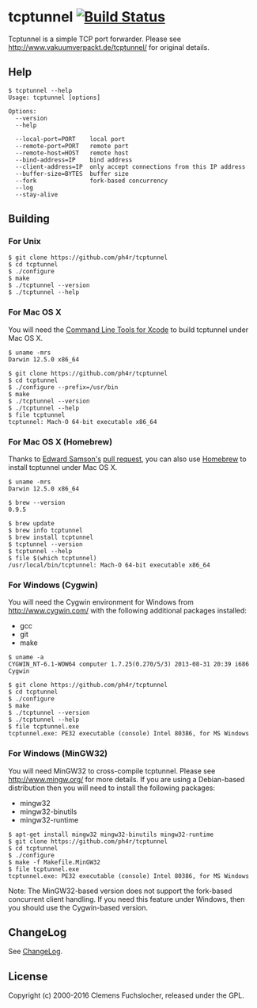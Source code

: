 # tcptunnel [![Build Status](https://api.travis-ci.org/vakuum/tcptunnel.png?branch=master)](https://travis-ci.org/vakuum/tcptunnel)

Tcptunnel is a simple TCP port forwarder. Please see http://www.vakuumverpackt.de/tcptunnel/ for original details.

## Help

```
$ tcptunnel --help
Usage: tcptunnel [options]

Options:
  --version
  --help

  --local-port=PORT    local port
  --remote-port=PORT   remote port
  --remote-host=HOST   remote host
  --bind-address=IP    bind address
  --client-address=IP  only accept connections from this IP address
  --buffer-size=BYTES  buffer size
  --fork               fork-based concurrency
  --log
  --stay-alive
```

## Building

### For Unix

```
$ git clone https://github.com/ph4r/tcptunnel
$ cd tcptunnel
$ ./configure
$ make
$ ./tcptunnel --version
$ ./tcptunnel --help
```

### For Mac OS X

You will need the [Command Line Tools for Xcode](https://developer.apple.com/xcode/) to build tcptunnel under Mac OS X.

```
$ uname -mrs
Darwin 12.5.0 x86_64

$ git clone https://github.com/ph4r/tcptunnel
$ cd tcptunnel
$ ./configure --prefix=/usr/bin
$ make
$ ./tcptunnel --version
$ ./tcptunnel --help
$ file tcptunnel
tcptunnel: Mach-O 64-bit executable x86_64
```

### For Mac OS X (Homebrew)

Thanks to [Edward Samson's](https://github.com/esamson) [pull request](https://github.com/Homebrew/homebrew/pull/23977), you can also use [Homebrew](http://brew.sh/) to install tcptunnel under Mac OS X.

```
$ uname -mrs
Darwin 12.5.0 x86_64

$ brew --version
0.9.5

$ brew update
$ brew info tcptunnel
$ brew install tcptunnel
$ tcptunnel --version
$ tcptunnel --help
$ file $(which tcptunnel)
/usr/local/bin/tcptunnel: Mach-O 64-bit executable x86_64
```

### For Windows (Cygwin)

You will need the Cygwin environment for Windows from http://www.cygwin.com/ with the following additional packages installed:

* gcc
* git
* make

```
$ uname -a
CYGWIN_NT-6.1-WOW64 computer 1.7.25(0.270/5/3) 2013-08-31 20:39 i686 Cygwin

$ git clone https://github.com/ph4r/tcptunnel
$ cd tcptunnel
$ ./configure
$ make
$ ./tcptunnel --version
$ ./tcptunnel --help
$ file tcptunnel.exe
tcptunnel.exe: PE32 executable (console) Intel 80386, for MS Windows
```

### For Windows (MinGW32)

You will need MinGW32 to cross-compile tcptunnel. Please see http://www.mingw.org/ for more details. If you are using a Debian-based distribution then you will need to install the following packages:

* mingw32
* mingw32-binutils
* mingw32-runtime

```
$ apt-get install mingw32 mingw32-binutils mingw32-runtime
$ git clone https://github.com/ph4r/tcptunnel
$ cd tcptunnel
$ ./configure
$ make -f Makefile.MinGW32
$ file tcptunnel.exe
tcptunnel.exe: PE32 executable (console) Intel 80386, for MS Windows
```

Note: The MinGW32-based version does not support the fork-based concurrent client handling. If you need this feature under Windows, then you should use the Cygwin-based version.

## ChangeLog

See [ChangeLog](https://raw.github.com/vakuum/tcptunnel/master/ChangeLog).

## License

Copyright (c) 2000-2016 Clemens Fuchslocher, released under the GPL.

